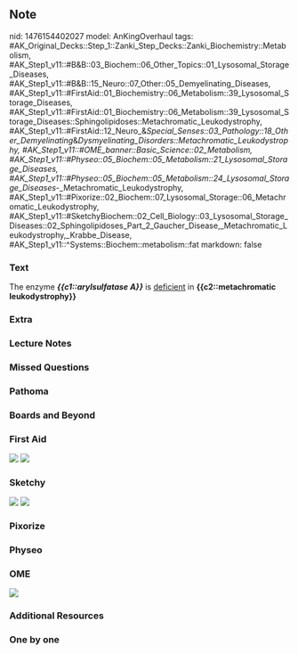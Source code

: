 ## Note
nid: 1476154402027
model: AnKingOverhaul
tags: #AK_Original_Decks::Step_1::Zanki_Step_Decks::Zanki_Biochemistry::Metabolism, #AK_Step1_v11::#B&B::03_Biochem::06_Other_Topics::01_Lysosomal_Storage_Diseases, #AK_Step1_v11::#B&B::15_Neuro::07_Other::05_Demyelinating_Diseases, #AK_Step1_v11::#FirstAid::01_Biochemistry::06_Metabolism::39_Lysosomal_Storage_Diseases, #AK_Step1_v11::#FirstAid::01_Biochemistry::06_Metabolism::39_Lysosomal_Storage_Diseases::Sphingolipidoses::Metachromatic_Leukodystrophy, #AK_Step1_v11::#FirstAid::12_Neuro_&_Special_Senses::03_Pathology::18_Other_Demyelinating_&_Dysmyelinating_Disorders::Metachromatic_Leukodystrophy, #AK_Step1_v11::#OME_banner::Basic_Science::02_Metabolism, #AK_Step1_v11::#Physeo::05_Biochem::05_Metabolism::21_Lysosomal_Storage_Diseases, #AK_Step1_v11::#Physeo::05_Biochem::05_Metabolism::24_Lysosomal_Storage_Diseases_-_Metachromatic_Leukodystrophy, #AK_Step1_v11::#Pixorize::02_Biochem::07_Lysosomal_Storage::06_Metachromatic_Leukodystrophy, #AK_Step1_v11::#SketchyBiochem::02_Cell_Biology::03_Lysosomal_Storage_Diseases::02_Sphingolipidoses_Part_2_Gaucher_Disease,_Metachromatic_Leukodystrophy,_Krabbe_Disease, #AK_Step1_v11::^Systems::Biochem::metabolism::fat
markdown: false

### Text
<div>
  <div>
    <div>
      The enzyme <b><i>{{c1::arylsulfatase A}}</i></b> is
      <u>deficient</u> in <b>{{c2::metachromatic
      leukodystrophy}}</b>
    </div>
  </div>
</div>

### Extra


### Lecture Notes


### Missed Questions


### Pathoma


### Boards and Beyond


### First Aid
<img src="tmpmuEIaa.png"> <img src="tmphBg0hb.png">

### Sketchy
<img src=
"Sphingolipidoses%20Part%202-%20Gaucher%20Disease,%20Metachromatic%20Leukodystrophy,%20Krabbe%20Disease.png">
<img src="Screen%20Shot%202022-01-30%20at%2010.58.33%20AM.png">

### Pixorize


### Physeo


### OME
<div class="ome-widget">
  <a href=
  "https://onlinemeded.org/spa/metabolism?ref=anki"><img src=
  "_OME_AnkiFlashcards_Topic_4.png"></a>
</div>

### Additional Resources


### One by one

